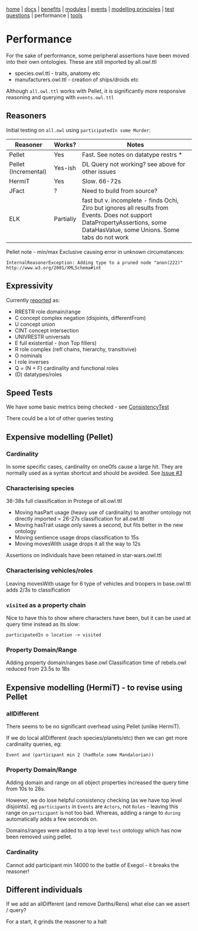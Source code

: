 [home](../) |
[docs](readme.md) |
[benefits](benefits.md) |
[modules](modularisation.md) |
[events](events.md) |
[modelling principles](modelling-principles.md) |
[test questions](test-questions.md) |
performance |
[tools](tools.md)

# Performance

For the sake of performance, some peripheral assertions have been moved into their own ontologies. These are still imported by all.owl.ttl

* species.owl.ttl - traits, anatomy etc
* manufacturers.owl.ttl - creation of ships/droids etc

Although ```all.owl.ttl``` works with Pellet, it is significantly more responsive 
reasoning and querying with ```events.owl.ttl```

## Reasoners

Initial testing on `all.owl` using `participatedIn some Murder`:

| Reasoner             | Works?    | Notes                                                                                                                                                                         |
|----------------------|-----------|-------------------------------------------------------------------------------------------------------------------------------------------------------------------------------|
| Pellet               | Yes       | Fast. See notes on datatype restrs *                                                                                                                                          |
| Pellet (Incremental) | Yes-ish   | DL Query not working? see above for other issues                                                                                                                              |
| HermiT               | Yes       | Slow. 66-72s                                                                                                                                                                  |
| JFact                | ?         | Need to build from source?                                                                                                                                                    |
| ELK                  | Partially | fast but v. incomplete - finds Ochi, Ziro but ignores all results from Events. Does not support DataPropertyAssertions, some DataHasValue, some Unions. Some tabs do not work |

Pellet note - min/max Exclusive causing error in unknown circumstances:
  

    InternalReasonerException: Adding type to a pruned node "anon(222)" http://www.w3.org/2001/XMLSchema#int

## Expressivity

Currently [reported](http://star-wars-ontology.up.railway.app/ontologies/-1715300141) as:
* RRESTR role domain/range
* C concept complex negation (disjoints, differentFrom)
* U concept union
* CINT concept intersection
* UNIVRESTR universals
* E full existential - (non Top fillers)
* R role complex (refl chains, hierarchy, transitivive)
* O nominals
* I role inverses
* Q = (N + F) cardinality and  functional roles
* (D) datatypes/roles

## Speed Tests
We have some basic metrics being checked - see [ConsistencyTest](../src/test/java/com/nickd/sw/ConsistencyTest.java)

There could be a lot of other queries testing

## Expensive modelling (Pellet)

### Cardinality

In some specific cases, cardinality on oneOfs cause a large hit.
They are normally used as a syntax shortcut and should be avoided.
See [Issue #3](https://github.com/nickdrummond/star-wars-ontology/issues/3)

### Characterising species

36-38s full classification in Protege of all.owl.ttl

* Moving hasPart usage (heavy use of cardinality) to another ontology not directly imported
= 26-27s classification for all.owl.ttl
* Moving hasTrait usage only saves a second, but fits better in the new ontology
* Moving sentience usage drops classification to 15s
* Moving movesWith usage drops it all the way to 12s

Assertions on individuals have been retained in star-wars.owl.ttl

### Characterising vehicles/roles

Leaving movesWith usage for 6 type of vehicles and troopers in base.owl.ttl
adds 2/3s to classification

### ```visited``` as a property chain
Nice to have this to show where characters have been, but it can be used at query time instead as its slow:

    participatedIn o location -> visited

### Property Domain/Range
Adding property domain/ranges base.owl
Classification time of rebels.owl reduced from 23.5s to 18s


## Expensive modelling (HermiT) - to revise using Pellet

### allDifferent

There seems to be no significant overhead using Pellet (unlike HermiT).

If we do local allDifferent (each species/planets/etc) then we can get more cardinality queries, eg:

    Event and (participant min 2 (hadRole some Mandalorian))

### Property Domain/Range

Adding domain and range on all object properties increased the query time from 10s to 28s.

However, we do lose helpful consistency checking (as we have top level disjoints).
eg `participants` in `Events` are `Actors`, not `Roles` - leaving this range on `participant` is not too bad.
Whereas, adding a range to `during` automatically adds a few seconds on.

Domains/ranges were added to a top level `test` ontology which has now been removed using pellet.

### Cardinality
Cannot add participant min 14000 to the battle of Exegol - it breaks the reasoner!


## Different individuals

If we add an allDifferent (and remove Darths/Rens) what else can we assert / query?

For a start, it grinds the reasoner to a halt
